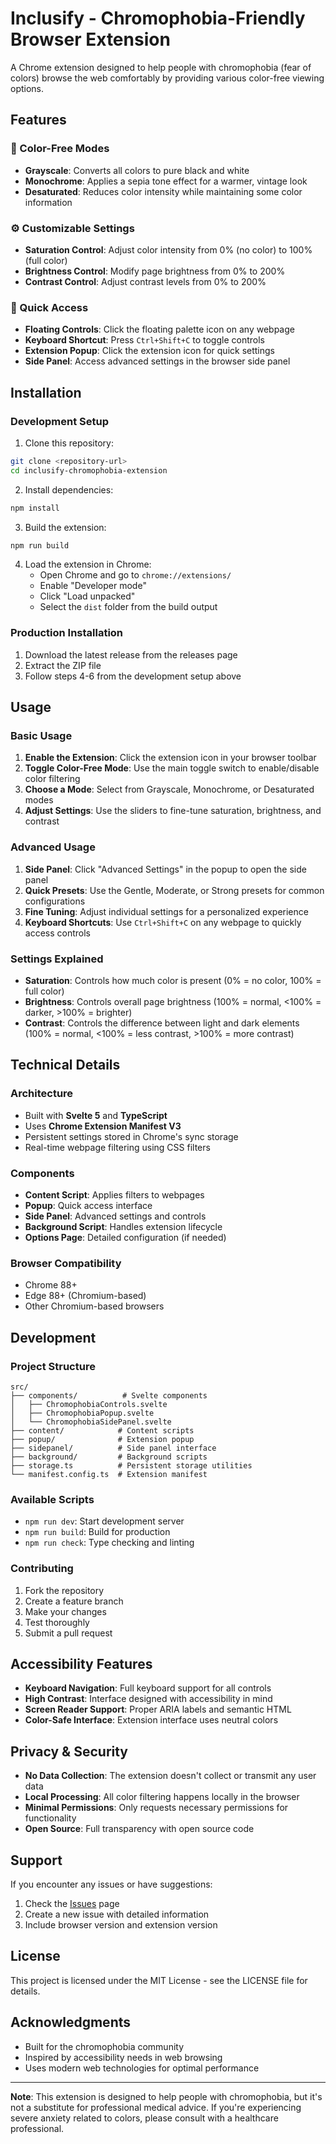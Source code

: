 # Inclusify - Chromophobia-Friendly Browser Extension

A Chrome extension designed to help people with chromophobia (fear of colors) browse the web comfortably by providing various color-free viewing options.

## Features

### 🎨 Color-Free Modes

- **Grayscale**: Converts all colors to pure black and white
- **Monochrome**: Applies a sepia tone effect for a warmer, vintage look
- **Desaturated**: Reduces color intensity while maintaining some color information

### ⚙️ Customizable Settings

- **Saturation Control**: Adjust color intensity from 0% (no color) to 100% (full color)
- **Brightness Control**: Modify page brightness from 0% to 200%
- **Contrast Control**: Adjust contrast levels from 0% to 200%

### 🚀 Quick Access

- **Floating Controls**: Click the floating palette icon on any webpage
- **Keyboard Shortcut**: Press `Ctrl+Shift+C` to toggle controls
- **Extension Popup**: Click the extension icon for quick settings
- **Side Panel**: Access advanced settings in the browser side panel

## Installation

### Development Setup

1. Clone this repository:

```bash
git clone <repository-url>
cd inclusify-chromophobia-extension
```

2. Install dependencies:

```bash
npm install
```

3. Build the extension:

```bash
npm run build
```

4. Load the extension in Chrome:
   - Open Chrome and go to `chrome://extensions/`
   - Enable "Developer mode"
   - Click "Load unpacked"
   - Select the `dist` folder from the build output

### Production Installation

1. Download the latest release from the releases page
2. Extract the ZIP file
3. Follow steps 4-6 from the development setup above

## Usage

### Basic Usage

1. **Enable the Extension**: Click the extension icon in your browser toolbar
2. **Toggle Color-Free Mode**: Use the main toggle switch to enable/disable color filtering
3. **Choose a Mode**: Select from Grayscale, Monochrome, or Desaturated modes
4. **Adjust Settings**: Use the sliders to fine-tune saturation, brightness, and contrast

### Advanced Usage

1. **Side Panel**: Click "Advanced Settings" in the popup to open the side panel
2. **Quick Presets**: Use the Gentle, Moderate, or Strong presets for common configurations
3. **Fine Tuning**: Adjust individual settings for a personalized experience
4. **Keyboard Shortcuts**: Use `Ctrl+Shift+C` on any webpage to quickly access controls

### Settings Explained

- **Saturation**: Controls how much color is present (0% = no color, 100% = full color)
- **Brightness**: Controls overall page brightness (100% = normal, <100% = darker, >100% = brighter)
- **Contrast**: Controls the difference between light and dark elements (100% = normal, <100% = less contrast, >100% = more contrast)

## Technical Details

### Architecture

- Built with **Svelte 5** and **TypeScript**
- Uses **Chrome Extension Manifest V3**
- Persistent settings stored in Chrome's sync storage
- Real-time webpage filtering using CSS filters

### Components

- **Content Script**: Applies filters to webpages
- **Popup**: Quick access interface
- **Side Panel**: Advanced settings and controls
- **Background Script**: Handles extension lifecycle
- **Options Page**: Detailed configuration (if needed)

### Browser Compatibility

- Chrome 88+
- Edge 88+ (Chromium-based)
- Other Chromium-based browsers

## Development

### Project Structure

```
src/
├── components/          # Svelte components
│   ├── ChromophobiaControls.svelte
│   ├── ChromophobiaPopup.svelte
│   └── ChromophobiaSidePanel.svelte
├── content/            # Content scripts
├── popup/              # Extension popup
├── sidepanel/          # Side panel interface
├── background/         # Background scripts
├── storage.ts          # Persistent storage utilities
└── manifest.config.ts  # Extension manifest
```

### Available Scripts

- `npm run dev`: Start development server
- `npm run build`: Build for production
- `npm run check`: Type checking and linting

### Contributing

1. Fork the repository
2. Create a feature branch
3. Make your changes
4. Test thoroughly
5. Submit a pull request

## Accessibility Features

- **Keyboard Navigation**: Full keyboard support for all controls
- **High Contrast**: Interface designed with accessibility in mind
- **Screen Reader Support**: Proper ARIA labels and semantic HTML
- **Color-Safe Interface**: Extension interface uses neutral colors

## Privacy & Security

- **No Data Collection**: The extension doesn't collect or transmit any user data
- **Local Processing**: All color filtering happens locally in the browser
- **Minimal Permissions**: Only requests necessary permissions for functionality
- **Open Source**: Full transparency with open source code

## Support

If you encounter any issues or have suggestions:

1. Check the [Issues](https://github.com/your-repo/issues) page
2. Create a new issue with detailed information
3. Include browser version and extension version

## License

This project is licensed under the MIT License - see the LICENSE file for details.

## Acknowledgments

- Built for the chromophobia community
- Inspired by accessibility needs in web browsing
- Uses modern web technologies for optimal performance

---

**Note**: This extension is designed to help people with chromophobia, but it's not a substitute for professional medical advice. If you're experiencing severe anxiety related to colors, please consult with a healthcare professional.
